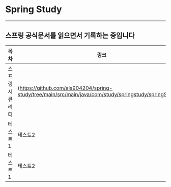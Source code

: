 # Spring Study

---
## 스프링 공식문서를 읽으면서 기록하는 중입니다

| 목차       | 링크| 내용                                                              |
|----------|----------------------------------------------------------------------------------------------------------|-----------------------------------------------------------------|
| 스프링 시큐리티 | (https://github.com/als904204/spring-study/tree/main/src/main/java/com/study/springstudy/springSecurity) | 1. securityBasic <br/>2. authentication<br/>3. UsernamePassword |
| 테스트1     | 테스트2                                                                                                     |                                                                 |
| 테스트1     | 테스트2                                                                                                     |                                                                 |